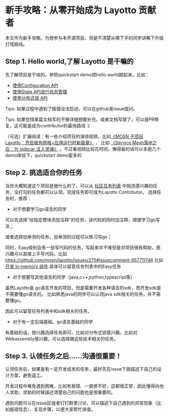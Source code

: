 # 新手攻略：从零开始成为 Layotto 贡献者
本文作为新手攻略，为想参与本开源项目、但是不清楚从哪下手的同学讲解下升级打怪路线。

## Step 1. Hello world,了解 Layotto 是干嘛的
先了解项目是干啥的，参照quickstart demo把hello world跑起来，比如：
   - [使用Configuration API](https://mosn.io/layotto/#/zh/start/configuration/start-apollo) 
   - [使用State API进行状态管理](https://mosn.io/layotto/#/zh/start/state/start) 
   - [使用分布式锁 API](https://mosn.io/layotto/#/zh/start/lock/start) 

Tips: 如果过程中遇到了报错没法启动，可以在github发issue提问。

Tips: 如果觉得某篇文档写的不够详细想要补充，或者文档写错了，可以提PR修复。这可能是成为contributor的最快路线 :)

（可选）扩展阅读：有一些介绍项目的演讲视频，比如[《MOSN 子项目 Layotto：开启服务网格+应用运行时新篇章》](https://mosn.io/layotto/#/zh/blog/mosn-subproject-layotto-opening-a-new-chapter-in-service-grid-application-runtime/index) ， 
比如 [《Service Mesh落地之后：为 sidecar 注入灵魂》](https://www.bilibili.com/video/BV1RL4y1b7U9?from=search&seid=1492521025214444985&spm_id_from=333.337.0.0)
。不过看视频比较花时间，懒得看的话可以多跑几个demo体验下，quickstart demo蛮多的

## Step 2. 挑选适合你的任务
当你大概知道这个项目是做什么的了，可以从 [社区任务列表](https://github.com/mosn/layotto/issues/108#issuecomment-872779356) 中挑选感兴趣的任务，没打勾的任务都可以认领。完成任务即可成为Layotto Contributor。
选择任务时，推荐：
   
- 对于想要学习go语言的同学 

可以先选择"给指定模块添加注释"的任务，读代码的同时加注释，顺便学习go写法；

或者选择加单测的任务，加单测的过程可以练习写go；

同时，Easy级别会有一些写代码的任务，写起来并不难但是对项目很有帮助，感兴趣可以直接上手写代码，比如 https://github.com/mosn/layotto/issues/275#issuecomment-957711746 比如 [开发 in-memory 组件](https://github.com/mosn/layotto/issues/67#issuecomment-975134341) 具体可以留意任务列表中的Easy任务

- 对于想要写其他语言的同学（java,c++,python,typescript等）

虽然Layotto是 go语言开发的项目，但是需要开发各种语言的sdk，而开发sdk是不需要懂go语言的。
比如熟悉java的同学可以认领java sdk相关的任务，并不需要懂go。

因此可以留意任务列表中和sdk相关的任务。


- 对于有一定后端基础、go语言基础的同学

有基础的话，按兴趣选择任务即可，比如对分布式锁感兴趣，比如对Webassembly感兴趣，可以选择跟这些技术相关的任务。

## Step 3. 认领任务之后……沟通很重要！
认领任务后，如果是有一定开发成本的任务，最好先在issue下面描述下自己的设计方案，避免返工。

开发过程中难免遇到困难，比如有报错、一直修不好，这都很正常，因此懂得向他人求助、求助的时候描述清楚自己的问题也是很重要的。

遇到问题可以在issue区或者钉钉群里讨论，可以描述下自己遇到的异常现象（比如报错信息）、复现步骤，以便大家帮忙排查。
